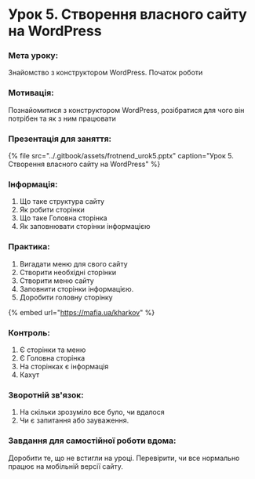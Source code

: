 # Урок 5. Створення власного сайту на WordPress

### Мета уроку:

Знайомство з конструктором WordPress. Початок роботи

### Мотивація:

Познайомитися з конструктором WordPress, розібратися для чого він потрібен та як з ним працювати 

### **Презентація для заняття:**

{% file src="../.gitbook/assets/frotnend\_urok5.pptx" caption="Урок 5. Створення власного сайту на WordPress" %}

### **Інформація:**

1. Що таке структура сайту
2. Як робити сторінки
3. Що таке Головна сторінка
4. Як заповнювати сторінки інформацією

### **Практика:**

1. Вигадати меню для свого сайту
2. Створити необхідні сторінки
3. Створити меню сайту
4. Заповнити сторінки інформацією.
5. Доробити головну сторінку

{% embed url="https://mafia.ua/kharkov" %}

### **Контроль:**

1. Є сторінки та меню
2. Є Головна сторінка
3. На сторінках є інформація
4. Кахут

### **Зворотній зв'язок:**

1. На скільки зрозуміло все було, чи вдалося
2. Чи є запитання або зауваження.

### **Завдання для самостійної роботи вдома:**

Доробити те, що не встигли на уроці. Перевірити, чи все нормально працює на мобільній версії сайту.


